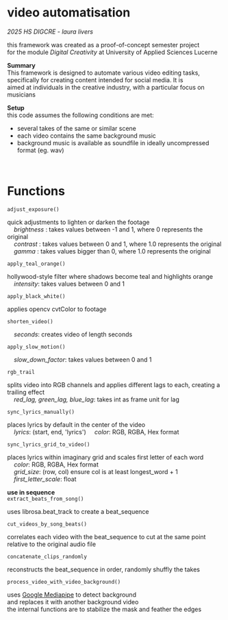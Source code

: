 <h1>video automatisation</h1>

_2025 HS DIGCRE - laura livers_

this framework was created as a proof-of-concept semester project   
for the module _Digital Creativity_ at University of Applied Sciences Lucerne  

**Summary**  
This framework is designed to automate various video editing tasks,  
specifically for creating content intended for social media. It is  
aimed at individuals in the creative industry, with a particular focus on musicians




**Setup**  
this code assumes the following conditions are met:
- several takes of the same or similar scene
- each video contains the same background music
- background music is available as soundfile in ideally uncompressed format (eg. wav)

<p>&nbsp;</p>

<h1>Functions</h1>

```adjust_exposure()```  

quick adjustments to lighten or darken the footage  
&nbsp;&nbsp;&nbsp;&nbsp;_brightness_ : takes values between -1 and 1, where 0 represents the original  
&nbsp;&nbsp;&nbsp;&nbsp;_contrast_ : takes values between 0 and 1, where 1.0 represents the original  
&nbsp;&nbsp;&nbsp;&nbsp;_gamma_ : takes values bigger than 0, where 1.0 represents the original  

```apply_teal_orange()```  

hollywood-style filter where shadows become teal and highlights orange
&nbsp;&nbsp;&nbsp;&nbsp;_intensity_: takes values between 0 and 1

```apply_black_white()```  

applies opencv cvtColor to footage  

```shorten_video()```  

&nbsp;&nbsp;&nbsp;&nbsp;_seconds_: creates video of length seconds  

```apply_slow_motion()```  

&nbsp;&nbsp;&nbsp;&nbsp;_slow_down_factor_: takes values between 0 and 1  

```rgb_trail```  

splits video into RGB channels and applies different lags to each, creating a trailing effect  
&nbsp;&nbsp;&nbsp;&nbsp;_red_lag, green_lag, blue_lag_: takes int as frame unit for lag  

```sync_lyrics_manually()```  

places lyrics by default in the center of the video  
&nbsp;&nbsp;&nbsp;&nbsp;_lyrics_: (start, end, 'lyrics')
&nbsp;&nbsp;&nbsp;&nbsp;_color_: RGB, RGBA, Hex format  

```sync_lyrics_grid_to_video()```  

places lyrics within imaginary grid and scales first letter of each word  
&nbsp;&nbsp;&nbsp;&nbsp;_color_: RGB, RGBA, Hex format  
&nbsp;&nbsp;&nbsp;&nbsp;_grid_size_: (row, col) ensure col is at least longest_word + 1  
&nbsp;&nbsp;&nbsp;&nbsp;_first_letter_scale_: float  


**use in sequence**  
```extract_beats_from_song()```   

uses librosa.beat_track to create a beat_sequence  

```cut_videos_by_song_beats()```  

correlates each video with the beat_sequence to cut at the same point  
relative to the original audio file  

```concatenate_clips_randomly```  

reconstructs the beat_sequence in order, randomly shuffly the takes  
  
  

```process_video_with_video_background()```  

uses [Google Mediapipe](https://github.com/google-ai-edge/mediapipe) to detect background   
and replaces it with another background video  
the internal functions are to stabilize the mask and feather the edges  

